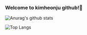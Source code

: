 ### Welcome to kimheonju github!👋

<!--
**kimheonju/kimheonju** is a ✨ _special_ ✨ repository because its `README.md` (this file) appears on your GitHub profile.

Here are some ideas to get you started:

- 🔭 I’m currently working on ...
- 🌱 I’m currently learning ...
- 👯 I’m looking to collaborate on ...
- 🤔 I’m looking for help with ...
- 💬 Ask me about ...
- 📫 How to reach me: ...
- 😄 Pronouns: ...
- ⚡ Fun fact: ...
-->


![Anurag's github stats](https://github-readme-stats.vercel.app/api?username=kimheonju)

![Top Langs](https://github-readme-stats.vercel.app/api/top-langs/?username=kimheonju&layout=compact)
